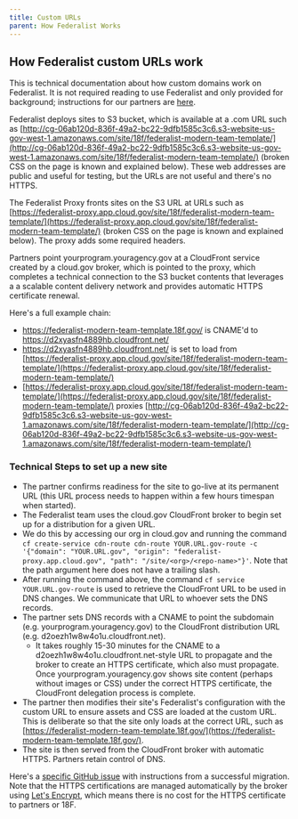 ```yaml
---
title: Custom URLs
parent: How Federalist Works
---
```


## How Federalist custom URLs work

This is technical documentation about how custom domains work on Federalist. It is not required reading to use Federalist and only provided for background; instructions for our partners are [here](/pages/using-federalist/launch-checklist/).

Federalist deploys sites to S3 bucket, which is available at a .com URL such as [http://cg-06ab120d-836f-49a2-bc22-9dfb1585c3c6.s3-website-us-gov-west-1.amazonaws.com/site/18f/federalist-modern-team-template/](http://cg-06ab120d-836f-49a2-bc22-9dfb1585c3c6.s3-website-us-gov-west-1.amazonaws.com/site/18f/federalist-modern-team-template/) (broken CSS on the page is known and explained below). These web addresses are public and useful for testing, but the URLs are not useful and there's no HTTPS.

The Federalist Proxy fronts sites on the S3 URL at URLs such as [https://federalist-proxy.app.cloud.gov/site/18f/federalist-modern-team-template/](https://federalist-proxy.app.cloud.gov/site/18f/federalist-modern-team-template/) (broken CSS on the page is known and explained below). The proxy adds some required headers.

Partners point yourprogram.youragency.gov at a CloudFront service created by a cloud.gov broker, which is pointed to the proxy, which completes a technical connection to the S3 bucket contents that leverages a a scalable content delivery network and provides automatic HTTPS certificate renewal.

Here's a full example chain:

 - https://federalist-modern-team-template.18f.gov/ is CNAME'd to https://d2xyasfn4889hb.cloudfront.net/
 - https://d2xyasfn4889hb.cloudfront.net/ is set to load from [https://federalist-proxy.app.cloud.gov/site/18f/federalist-modern-team-template/](https://federalist-proxy.app.cloud.gov/site/18f/federalist-modern-team-template/)
 - [https://federalist-proxy.app.cloud.gov/site/18f/federalist-modern-team-template/](https://federalist-proxy.app.cloud.gov/site/18f/federalist-modern-team-template/) proxies [http://cg-06ab120d-836f-49a2-bc22-9dfb1585c3c6.s3-website-us-gov-west-1.amazonaws.com/site/18f/federalist-modern-team-template/](http://cg-06ab120d-836f-49a2-bc22-9dfb1585c3c6.s3-website-us-gov-west-1.amazonaws.com/site/18f/federalist-modern-team-template/)

### Technical Steps to set up a new site

 - The partner confirms readiness for the site to go-live at its permanent URL (this URL process needs to happen within a few hours timespan when started).
 - The Federalist team uses the cloud.gov CloudFront broker to begin set up for a distribution for a given URL.
  - We do this by accessing our org in cloud.gov and running the command `cf create-service cdn-route cdn-route YOUR.URL.gov-route -c '{"domain": "YOUR.URL.gov", "origin": "federalist-proxy.app.cloud.gov", "path": "/site/<org>/<repo-name>"}'`. Note that the path argument here does not have a trailing slash.
 - After running the command above, the command `cf service YOUR.URL.gov-route` is used to retrieve the CloudFront URL to be used in DNS changes. We communicate that URL to whoever sets the DNS records.
 - The partner sets DNS records with a CNAME to point the subdomain (e.g. yourprogram.youragency.gov) to the CloudFront distribution URL (e.g. d2oezh1w8w4o1u.cloudfront.net).
   - It takes roughly 15-30 minutes for the CNAME to a d2oezh1w8w4o1u.cloudfront.net-style URL to propagate and the broker to create an HTTPS certificate, which also must propagate. Once yourprogram.youragency.gov shows site content (perhaps without images or CSS) under the correct HTTPS certificate, the CloudFront delegation process is complete.
 - The partner then modifies their site's Federalist's configuration with the custom URL to ensure assets and CSS are loaded at the custom URL. This is deliberate so that the site only loads at the correct URL, such as [https://federalist-modern-team-template.18f.gov/](https://federalist-modern-team-template.18f.gov/).
 - The site is then served from the CloudFront broker with automatic HTTPS. Partners retain control of DNS.

Here's a [specific GitHub issue](https://github.com/18F/federalist/issues/551#issuecomment-255841203) with instructions from a successful migration. Note that the HTTPS certifications are managed automatically by the broker using [Let's Encrypt](https://en.wikipedia.org/wiki/Let%27s_Encrypt), which means there is no cost for the HTTPS certificate to partners or 18F.
